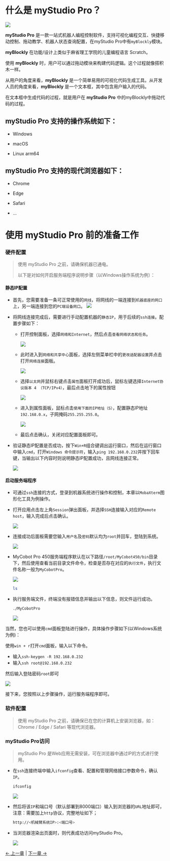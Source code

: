 # 什么是 myStudio Pro？

![](../../resources/5-BasicApplication/5.2/5.2.1/img/myblockly/myblockly界面.jpg)

**myStudio Pro** 是一款一站式机器人编程控制软件，支持可视化编程交互、快捷移动控制、拖动教学、机器人状态查询配置，在myStudio Pro中有`myBlockly`模块。

**myBlockly** 在功能/设计上类似于麻省理工学院的儿童编程语言 Scratch。

使用 **myBlockly** 时，用户可以通过拖动模块来构建代码逻辑。这个过程就像搭积木一样。

从用户的角度来看，**myBlockly** 是一个简单易用的可视化代码生成工具。从开发人员的角度来看，**myBlockly** 是一个文本框，其中包含用户输入的代码。

在文本框中生成代码的过程，就是用户在 **myStudio Pro** 中的myBlockly中拖动代码的过程。

## myStudio Pro 支持的操作系统如下：

- Windows

- macOS

- Linux arm64
  
## myStudio Pro 支持的现代浏览器如下：

- Chrome

- Edge

- Safari

- ...

# 使用 myStudio Pro 前的准备工作

### 硬件配置

> 使用 myStudio Pro 之前，请确保机器已通电。
> 
> 以下是对如何开启服务端程序说明步骤（以Windows操作系统为例）：

#### 静态IP配置

- 首先，您需要准备一条可正常使用的`网线`，将网线的一端连接到`机器底座的网口`上，另一端连接到您的`PC端设备网口`。
  <img src="../../resources/3-FunctionsAndApplications/5.myBlockly/preparations/link.png" />

- 将网线连接完成后，需要进行手动配置机器的`静态IP`，用于后续的`ssh连接`。配置步骤如下：
  
  - 打开控制面板，选择`网络和Internet`，然后点击`查看网络状态和任务`。
   
    <img src="../../resources/3-FunctionsAndApplications/5.myBlockly/preparations/control.png" />

  - 此时进入到`网络和共享中心`面板，选择左侧菜单栏中的`更改适配器设置`并点击打开`网络连接`面板。

    <img src="../../resources/3-FunctionsAndApplications/5.myBlockly/preparations/internet.png" />

  - 选择`以太网`并鼠标右键点击`属性`面板打开成功后，鼠标左键选择`Internet协议版本 4 （TCP/IPv4）`，最后点击地下的属性按钮
    
    <img src="../../resources/3-FunctionsAndApplications/5.myBlockly/preparations/internet1.png" />

  - 进入到属性面板，鼠标点击`使用下面的IP地址（S）`，配置静态IP地址`192.168.0.x`，子网掩码`255.255.255.0`。

    <img src="../../resources/3-FunctionsAndApplications/5.myBlockly/preparations/internet2.png" />

  - 最后点击确认，关闭对应配置面板即可。
  
- 验证静态IP配置是否成功，按下`Win+R`组合键调出运行窗口，然后在运行窗口中输入`cmd`，打开`Windows 命令提示符`，输入`ping 192.168.0.232`并按下回车键，当输出以下内容时则说明静态IP配置成功，且网线连接正常。
  
  <img src="../../resources/3-FunctionsAndApplications/5.myBlockly/preparations/ping.png" />

#### 启动服务端程序

- 可通过`ssh`连接的方式，登录到机器系统进行操作和控制，本章以`MobaXterm`图形化工具为例操作。

- 打开应用点击左上角`Session`弹出面板，并选择`SSH`连接输入对应的`Remote host`，输入完成后点击确认。
  
  <img src="../../resources/3-FunctionsAndApplications/5.myBlockly/preparations/session.png" />

- 连接成功后面板需要您输入`用户名`及`密码`默认均为`root`并回车，登陆到系统。
  
  <img src="../../resources/3-FunctionsAndApplications/5.myBlockly/preparations/session1.png" />

- MyCobot Pro 450服务端程序默认在以下路径`/root/MyCobot450/bin`目录下，然后使用查看当前目录文件命令，检查是否存在对应的`执行文件`，执行文件名称一般为`MyCobotPro`。

  <img src="../../resources/3-FunctionsAndApplications/5.myBlockly/preparations/session2.png" />

  ```bash
  ls 
  ```
- 执行服务端文件，终端没有报错信息并输出以下信息，则文件运行成功。
  
  ```bash
  ./MyCobotPro
  ```
  
  <img src="../../resources/3-FunctionsAndApplications/5.myBlockly/preparations/mycobotpro.png" />


当然，您也可以使用`cmd`面板登陆进行操作，具体操作步骤如下(以Windows系统为例)：

使用`win + r`打开`cmd`面板，输入以下命令。

-  输入`ssh-keygen -R 192.168.0.232`
-  输入`ssh root@192.168.0.232`

然后输入登陆密码`root`即可

 <img src="../../resources/3-FunctionsAndApplications/5.myBlockly/preparations/cmd.png" />

接下来，您按照以上步骤操作，运行服务端程序即可。


### 软件配置

> 使用 myStudio Pro 之前，请确保已在您的计算机上安装浏览器，如：Chrome / Edge / Safari 等现代浏览器。 

### myStudio Pro访问

> myStudio Pro 是Web应用无需安装，可在浏览器中通过IP的方式进行使用。

- 在`ssh`连接终端中输入`ifconfig`查看、配置和管理网络接口参数命令，确认`IP`。
  ```bash
  ifconfig
  ```
  <img src="../../resources/3-FunctionsAndApplications/5.myBlockly/preparations/ifconfig.png" />

- 然后将该`IP`和端口号（默认部署到8000端口）输入到浏览器的`URL`地址即可，注意：需要加上`http`协议，完整地址如下；
  
  ```bash
  http://<机械臂系统IP>:<端口号>
  ```

- 当浏览器渲染出页面时，则代表成功访问myStudio Pro。
  
  <img src="../../resources/3-FunctionsAndApplications/5.myBlockly/preparations/mystudio.png" />

[← 上一章](./README.md) | [下一章 →](./5.2-install_uninstall.md)